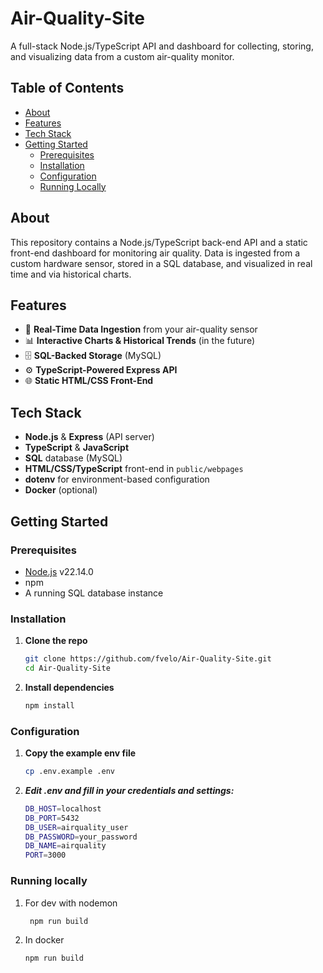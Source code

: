 # Air-Quality-Site

A full-stack Node.js/TypeScript API and dashboard for collecting, storing, and visualizing data from a custom air-quality monitor.

## Table of Contents

- [About](#about)  
- [Features](#features)  
- [Tech Stack](#tech-stack)  
- [Getting Started](#getting-started)  
  - [Prerequisites](#prerequisites)  
  - [Installation](#installation)  
  - [Configuration](#configuration)  
  - [Running Locally](#running-locally)  

## About

This repository contains a Node.js/TypeScript back-end API and a static front-end dashboard for monitoring air quality. Data is ingested from a custom hardware sensor, stored in a SQL database, and visualized in real time and via historical charts.

## Features

- 🔄 **Real-Time Data Ingestion** from your air-quality sensor  
- 📊 **Interactive Charts & Historical Trends**  (in the future)
- 🗄️ **SQL-Backed Storage** (MySQL)
- ⚙️ **TypeScript-Powered Express API**  
- 🌐 **Static HTML/CSS Front-End**  

## Tech Stack

- **Node.js** & **Express** (API server)  
- **TypeScript** & **JavaScript**  
- **SQL** database (MySQL)  
- **HTML/CSS/TypeScript** front-end in `public/webpages`  
- **dotenv** for environment-based configuration  
- **Docker** (optional)  

## Getting Started

### Prerequisites

- [Node.js](https://nodejs.org/) v22.14.0  
- npm
- A running SQL database instance

### Installation

1. **Clone the repo**  
   ```bash
   git clone https://github.com/fvelo/Air-Quality-Site.git
   cd Air-Quality-Site
   ```
2. **Install dependencies**
   ```bash
   npm install
   ```
### Configuration
1. **Copy the example env file**
   ```bash
   cp .env.example .env
   ```
2. ***Edit .env and fill in your credentials and settings:***
   ```bash
   DB_HOST=localhost
   DB_PORT=5432
   DB_USER=airquality_user
   DB_PASSWORD=your_password
   DB_NAME=airquality
   PORT=3000
   ```
### Running locally
  1. For dev with nodemon
     ```bash
      npm run build
     ```
  2. In docker
     ```bash
     npm run build
     ```

